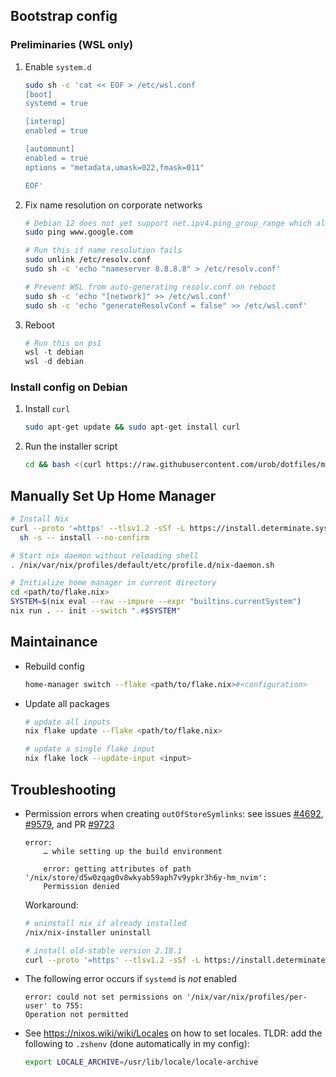 ## Bootstrap config

### Preliminaries (WSL only)

1. Enable `system.d`

   ```sh
   sudo sh -c 'cat << EOF > /etc/wsl.conf
   [boot]
   systemd = true

   [interop]
   enabled = true

   [automount]
   enabled = true
   options = "metadata,umask=022,fmask=011"

   EOF'
   ```

2. Fix name resolution on corporate networks

   ```sh
   # Debian 12 does not yet support net.ipv4.ping_group_range which allows non-root pings
   sudo ping www.google.com

   # Run this if name resolution fails
   sudo unlink /etc/resolv.conf
   sudo sh -c 'echo "nameserver 8.8.8.8" > /etc/resolv.conf'

   # Prevent WSL from auto-generating resolv.conf on reboot
   sudo sh -c 'echo "[network]" >> /etc/wsl.conf'
   sudo sh -c 'echo "generateResolvConf = false" >> /etc/wsl.conf'
   ```

3. Reboot

   ```ps1
   # Run this on ps1
   wsl -t debian
   wsl -d debian
   ```

### Install config on Debian

1. Install `curl`

   ```sh
   sudo apt-get update && sudo apt-get install curl
   ```

2. Run the installer script

   ```sh
   cd && bash <(curl https://raw.githubusercontent.com/urob/dotfiles/main/bootstrap.sh)
   ```

## Manually Set Up Home Manager

```sh
# Install Nix
curl --proto '=https' --tlsv1.2 -sSf -L https://install.determinate.systems/nix | 
  sh -s -- install --no-confirm

# Start nix daemon without reloading shell
. /nix/var/nix/profiles/default/etc/profile.d/nix-daemon.sh

# Initialize home manager in current directory
cd <path/to/flake.nix>
SYSTEM=$(nix eval --raw --impure --expr "builtins.currentSystem")
nix run . -- init --switch ".#$SYSTEM"
```

## Maintainance

- Rebuild config

  ```sh
  home-manager switch --flake <path/to/flake.nix>#<configuration>
  ```

- Update all packages

  ```sh
  # update all inputs
  nix flake update --flake <path/to/flake.nix>

  # update a single flake input
  nix flake lock --update-input <input>
  ```

## Troubleshooting

- Permission errors when creating `outOfStoreSymlinks`: see issues
  [#4692](https://github.com/nix-community/home-manager/issues/4692),
  [#9579](https://github.com/NixOS/nix/issues/9579), and PR
  [#9723](https://github.com/NixOS/nix/pull/9723)

  ```
  error:
      … while setting up the build environment

      error: getting attributes of path '/nix/store/d5w0zqag0v8wkyab59aph7v9ypkr3h6y-hm_nvim':
      Permission denied
  ```

  Workaround:

  ```sh
  # uninstall nix if already installed
  /nix/nix-installer uninstall

  # install old-stable version 2.18.1
  curl --proto '=https' --tlsv1.2 -sSf -L https://install.determinate.systems/nix | sh -s -- install --nix-package-url https://releases.nixos.org/nix/nix-2.18.1/nix-2.18.1-x86_64-linux.tar.xz
  ```

- The following error occurs if `systemd` is _not_ enabled

  ```
  error: could not set permissions on '/nix/var/nix/profiles/per-user' to 755:
  Operation not permitted
  ```

- See https://nixos.wiki/wiki/Locales on how to set locales. TLDR: add the
  following to `.zshenv` (done automatically in my config):

  ```sh
  export LOCALE_ARCHIVE=/usr/lib/locale/locale-archive
  ```
